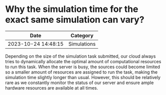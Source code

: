# Why the simulation time for the exact same simulation can vary?

| Date       | Category    |
|------------|-------------|
| 2023-10-24 14:48:15 | Simulations |



Depending on the size of the simulation task submitted, our cloud always tries to dynamically allocate the optimal amount of computational resources to run this task. When the server is busy, the sources could become limited so a smaller amount of resources are assigned to run the task, making the simulation time slightly longer than usual. However, this should be relatively rare as we constantly monitor the status of our server and ensure ample hardware resources are available at all times.